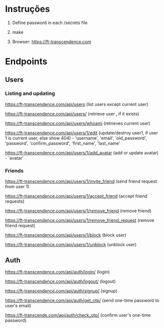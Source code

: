 # Instruções

1.  Define password in each /secrets file

2.  make

3.  Browser: https://ft-transcendence.com

# Endpoints

## Users

### Listing and updating

https://ft-transcendence.com/api/users (list users except current user)

https://ft-transcendence.com/api/users/<uuid> (retrieve user <uuid>, if it exists)

https://ft-transcendence.com/api/users/whoami (retrieves current user)

https://ft-transcendence.com/api/users/1/edit (update/destroy user1, if user 1 is current user, else show 404) - 'username', 'email', 'old_password', 'password', 'confirm_password', 'first_name', 'last_name'

https://ft-transcendence.com/api/users/1/add_avatar (add or update avatar) - 'avatar'

### Friends

https://ft-transcendence.com/api/users/1/invite_friend (send friend request from user 1)

https://ft-transcendence.com/api/users/1/accept_friend (accept friend requests)

https://ft-transcendence.com/api/users/1/remove_friend (remove friend)

https://ft-transcendence.com/api/users/1/remove_friend_request (remove friend request)

https://ft-transcendence.com/api/users/1/block (block user)

https://ft-transcendence.com/api/users/1/unblock (unblock user)

## Auth

https://ft-transcendence.com/api/auth/login/ (login)

https://ft-transcendence.com/api/auth/logout/ (logout)

https://ft-transcendence.com/api/auth/signup/ (signup)

https://ft-transcendence.com/api/auth/get_otp/ (send one-time password to user's email)

https://ft-transcende.com/api/auth/check_otp/ (confirm user's one-time password)